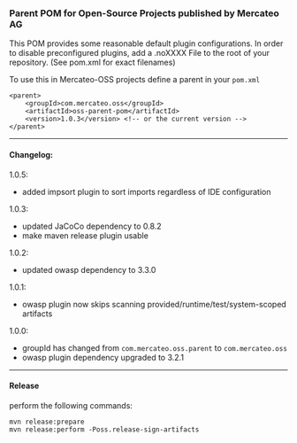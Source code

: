 
### Parent POM for Open-Source Projects published by Mercateo AG

This POM provides some reasonable default plugin configurations. In order to disable preconfigured plugins, add a .noXXXX File to the root of your repository. (See pom.xml for exact filenames)

To use this in Mercateo-OSS projects define a parent in your ```pom.xml```

```
<parent>
	<groupId>com.mercateo.oss</groupId>
	<artifactId>oss-parent-pom</artifactId>
	<version>1.0.3</version> <!-- or the current version -->
</parent>
```
---

#### Changelog:

1.0.5:
* added impsort plugin to sort imports regardless of IDE configuration

1.0.3:
* updated JaCoCo dependency to 0.8.2
* make maven release plugin usable

1.0.2: 
* updated owasp dependency to 3.3.0

1.0.1: 
* owasp plugin now skips scanning provided/runtime/test/system-scoped artifacts

1.0.0:	
* groupId has changed from ```com.mercateo.oss.parent``` to ```com.mercateo.oss```
* owasp plugin dependency upgraded to 3.2.1

---

#### Release

perform the following commands:

```
mvn release:prepare
mvn release:perform -Poss.release-sign-artifacts
```